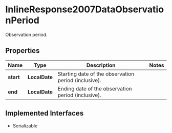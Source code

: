 

# InlineResponse2007DataObservationPeriod

Observation period.

## Properties

Name | Type | Description | Notes
------------ | ------------- | ------------- | -------------
**start** | **LocalDate** | Starting date of the observation period (inclusive). | 
**end** | **LocalDate** | Ending date of the observation period (inclusive). | 


## Implemented Interfaces

* Serializable


